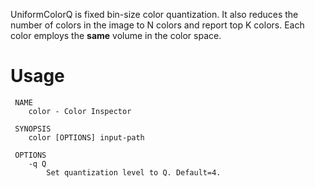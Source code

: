 UniformColorQ is fixed bin-size color quantization. It also reduces the number of colors in the image to N colors and report top K colors. Each color employs the **same** volume in the color space.

# Usage #

```
 NAME
    color - Color Inspector
 
 SYNOPSIS
    color [OPTIONS] input-path
 
 OPTIONS
 	-q Q
 		Set quantization level to Q. Default=4.
```
